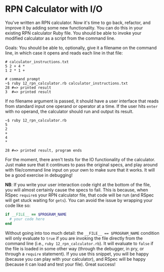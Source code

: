 # RPN Calculator with I/O

You've written an RPN calculator. Now it's time to go back, refactor,
and improve it by adding some new functionality. You can do this in your
existing RPN calculator Ruby file. You should be able to invoke your
modified calculator as a script from the command line.

Goals: You should be able to, optionally, give it a filename on the command line, in which case it opens and reads each line in that file:

```
# calculator_instructions.txt
5 2 + 4 *
1 2 * 1 +

# command prompt
~$ ruby 12_rpn_calculator.rb calculator_instructions.txt
28 #=> printed result
3  #=> printed result
```

If no filename argument is passed, it should have a user interface that
reads from standard input one operand or operator at a time. If the user
hits `enter` with no operand, the calculator should run and output its
result.

```
~$ ruby 12_rpn_calculator.rb
5
2
+
4
*

28 #=> printed result, program ends
```

For the moment, there aren't tests for the IO functionality of the
calculator. Just make sure that it continues to pass the original specs,
and play around with file/command line input on your own to make sure
that it works. It will be a good exercise in debugging!

**NB**: If you write your user interaction code right at the bottom of
the file, you will almost certainly cause the specs to fail. This is
because, when RSpec `require`s your RPN calculator file, that code will
be run (and RSpec will get stuck waiting for `gets`). You can avoid the
issue by wrapping your code like so:

```rb
if __FILE__ == $PROGRAM_NAME
  # your code here
end
```

Without going into too much detail: the `__FILE__ == $PROGRAM_NAME`
condition will only evaluate to `true` if you are invoking the file
directly from the command line (i.e., `ruby 12_rpn_calculator.rb`). It
will evaluate to `false` if the file is loaded in some other way
(through the debugger, in pry, or through a `require` statement). If you
use this snippet, you will be happy (because you can play with your
calculator), and RSpec will be happy (because it can load and test your
file). Great success!
